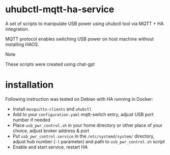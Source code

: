 # uhubctl-mqtt-ha-service
A set of scripts to manipulate USB power using uhubctl tool via MQTT + HA integration.

MQTT protocol enables switching USB power on host machine without installing HAOS.

> [!NOTE]
> These scripts were created using chat-gpt

# installation
Following instruction was tested on Debian with HA running in Docker:
- Install `mosquitto-clients` and `uhubctl`
- Add to your `configuration.yaml` mqtt-switch entry, adjust USB port number if needed
- Place `usb_pwr_control.sh` in your home directory or other place of your choice, adjust broker address & port
- Put `usb_pwr_control.service` in the `/etc/systemd/system/` directory, adjust hub number (`-l` parameter) and path to `usb_pwr_control.sh` script
- Enable and start service, restart HA
